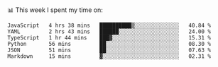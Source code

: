 📊 This week I spent my time on:
<!--START_SECTION:waka-->

```text
JavaScript   4 hrs 38 mins   ██████████▒░░░░░░░░░░░░░░   40.84 %
YAML         2 hrs 43 mins   ██████░░░░░░░░░░░░░░░░░░░   24.00 %
TypeScript   1 hr 44 mins    ███▓░░░░░░░░░░░░░░░░░░░░░   15.31 %
Python       56 mins         ██░░░░░░░░░░░░░░░░░░░░░░░   08.30 %
JSON         51 mins         ██░░░░░░░░░░░░░░░░░░░░░░░   07.63 %
Markdown     15 mins         ▓░░░░░░░░░░░░░░░░░░░░░░░░   02.31 %
```

<!--END_SECTION:waka-->

